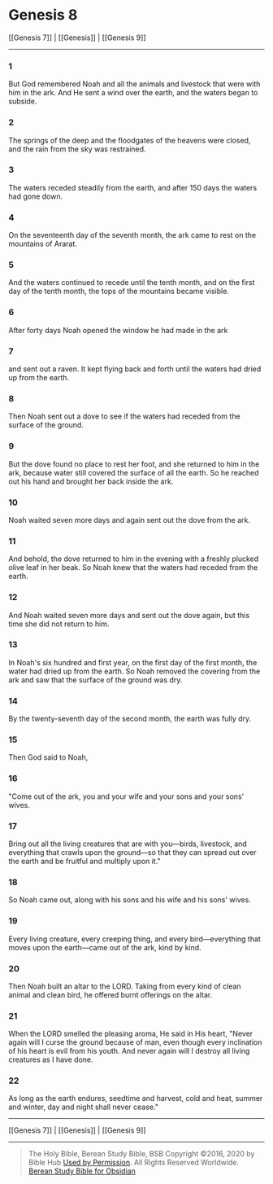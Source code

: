 # Genesis 8

[[Genesis 7]] | [[Genesis]] | [[Genesis 9]]

---

### 1
But God remembered Noah and all the animals and livestock that were with him in the ark. And He sent a wind over the earth, and the waters began to subside.

### 2
The springs of the deep and the floodgates of the heavens were closed, and the rain from the sky was restrained.

### 3
The waters receded steadily from the earth, and after 150 days the waters had gone down.

### 4
On the seventeenth day of the seventh month, the ark came to rest on the mountains of Ararat.

### 5
And the waters continued to recede until the tenth month, and on the first day of the tenth month, the tops of the mountains became visible.

### 6
After forty days Noah opened the window he had made in the ark

### 7
and sent out a raven. It kept flying back and forth until the waters had dried up from the earth.

### 8
Then Noah sent out a dove to see if the waters had receded from the surface of the ground.

### 9
But the dove found no place to rest her foot, and she returned to him in the ark, because water still covered the surface of all the earth. So he reached out his hand and brought her back inside the ark.

### 10
Noah waited seven more days and again sent out the dove from the ark.

### 11
And behold, the dove returned to him in the evening with a freshly plucked olive leaf in her beak. So Noah knew that the waters had receded from the earth.

### 12
And Noah waited seven more days and sent out the dove again, but this time she did not return to him.

### 13
In Noah's six hundred and first year, on the first day of the first month, the water had dried up from the earth. So Noah removed the covering from the ark and saw that the surface of the ground was dry.

### 14
By the twenty-seventh day of the second month, the earth was fully dry.

### 15
Then God said to Noah,

### 16
"Come out of the ark, you and your wife and your sons and your sons' wives.

### 17
Bring out all the living creatures that are with you—birds, livestock, and everything that crawls upon the ground—so that they can spread out over the earth and be fruitful and multiply upon it."

### 18
So Noah came out, along with his sons and his wife and his sons' wives.

### 19
Every living creature, every creeping thing, and every bird—everything that moves upon the earth—came out of the ark, kind by kind.

### 20
Then Noah built an altar to the LORD. Taking from every kind of clean animal and clean bird, he offered burnt offerings on the altar.

### 21
When the LORD smelled the pleasing aroma, He said in His heart, "Never again will I curse the ground because of man, even though every inclination of his heart is evil from his youth. And never again will I destroy all living creatures as I have done.

### 22
As long as the earth endures, seedtime and harvest, cold and heat, summer and winter, day and night shall never cease."

---

[[Genesis 7]] | [[Genesis]] | [[Genesis 9]]

---

> The Holy Bible, Berean Study Bible, BSB
> Copyright &copy;2016, 2020 by Bible Hub
> [Used by Permission](https://berean.bible/terms.htm). All Rights Reserved Worldwide.
> [Berean Study Bible for Obsidian](https://github.com/gapmiss/berean-study-bible-for-obsidian)</small>

